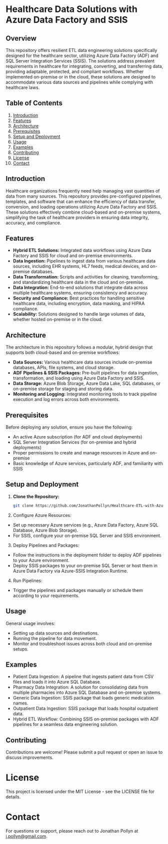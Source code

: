 # Healthcare Data Solutions with Azure Data Factory and SSIS

## Overview

This repository offers resilient ETL data engineering solutions specifically designed for the healthcare sector, utilizing Azure Data Factory (ADF) and SQL Server Integration Services (SSIS). The solutions address prevalent requirements in healthcare for integrating, converting, and transferring data, providing adaptable, protected, and compliant workflows. Whether implemented on-premise or in the cloud, these solutions are designed to accommodate various data sources and pipelines while complying with healthcare laws. 

## Table of Contents

1. [Introduction](#introduction)
2. [Features](#features)
3. [Architecture](#architecture)
4. [Prerequisites](#prerequisites)
5. [Setup and Deployment](#setup-and-deployment)
6. [Usage](#usage)
7. [Examples](#examples)
8. [Contributing](#contributing)
9. [License](#license)
10. [Contact](#contact)

## Introduction

Healthcare organizations frequently need help managing vast quantities of data from many sources. This repository provides pre-configured pipelines, templates, and software that can enhance the efficiency of data transfer, conversion, and loading operations utilizing Azure Data Factory and SSIS. These solutions effectively combine cloud-based and on-premise systems, simplifying the task of healthcare providers in ensuring data integrity, accuracy, and compliance. 

## Features

- **Hybrid ETL Solutions:** Integrated data workflows using Azure Data Factory and SSIS for cloud and on-premise environments.
- **Data Ingestion:** Pipelines to ingest data from various healthcare data sources, including EHR systems, HL7 feeds, medical devices, and on-premise databases.
- **Data Transformation:** Scripts and activities for cleaning, transforming, and standardizing healthcare data in the cloud and on-premise.
- **Data Integration:** End-to-end solutions that integrate data across multiple healthcare systems, ensuring consistency and accuracy.
- **Security and Compliance:** Best practices for handling sensitive healthcare data, including encryption, data masking, and HIPAA compliance.
- **Scalability:** Solutions designed to handle large volumes of data, whether hosted on-premise or in the cloud.

## Architecture

The architecture in this repository follows a modular, hybrid design that supports both cloud-based and on-premise workflows:

- **Data Sources:** Various healthcare data sources include on-premise databases, APIs, file systems, and cloud storage.
- **ADF Pipelines & SSIS Packages:** Pre-built pipelines for data ingestion, transformation, and loading using Azure Data Factory and SSIS.
- **Data Storage:** Azure Blob Storage, Azure Data Lake, SQL databases, or on-premise storage for staging and storing data.
- **Monitoring and Logging:** Integrated monitoring tools to track pipeline execution and log errors across both environments.

## Prerequisites

Before deploying any solution, ensure you have the following:

- An active Azure subscription (for ADF and cloud deployments)
- SQL Server Integration Services (for on-premise and hybrid deployments)
- Proper permissions to create and manage resources in Azure and on-premise
- Basic knowledge of Azure services, particularly ADF, and familiarity with SSIS

## Setup and Deployment

1. **Clone the Repository:**
   ```bash
   git clone https://github.com/JonathanPollyn/Healthcare-ETL-with-Azure-Data-Factory-and-SSIS.git
2. Configure Azure Resources:

- Set up necessary Azure services (e.g., Azure Data Factory, Azure SQL Database, Azure Blob Storage).
- For SSIS, configure your on-premise SQL Server and SSIS environment.
3. Deploy Pipelines and Packages:

- Follow the instructions in the deployment folder to deploy ADF pipelines to your Azure environment.
- Deploy SSIS packages to your on-premise SQL Server or host them in Azure Data Factory via Azure-SSIS Integration Runtime.
4. Run Pipelines:

- Trigger the pipelines and packages manually or schedule them according to your requirements.
## Usage
General usage involves:

- Setting up data sources and destinations.
- Running the pipeline for data movement.
- Monitor and troubleshoot issues across both cloud and on-premise setups.
## Examples
- Patient Data Ingestion: A pipeline that ingests patient data from CSV files and loads it into Azure SQL Database.
- Pharmacy Data Integration: A solution for consolidating data from multiple pharmacies into Azure SQL Database and on-premise systems.
- Generic Data Ingestion: SSIS package that loads generic medication names.
- Outpatient Data Ingestion: SSIS package that loads hospital outpatient data.
- Hybrid ETL Workflow: Combining SSIS on-premise packages with ADF pipelines for a seamless data engineering solution.
## Contributing
Contributions are welcome! Please submit a pull request or open an issue to discuss improvements.

# License
This project is licensed under the MIT License - see the LICENSE file for details.

# Contact
For questions or support, please reach out to Jonathan Pollyn at j.pollyn@gmail.com.
